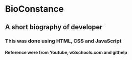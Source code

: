 # BioConstance
## A short biography of developer
### This was done using HTML, CSS and JavaScript
#### Reference were from Youtube, w3schools.com and githelp
